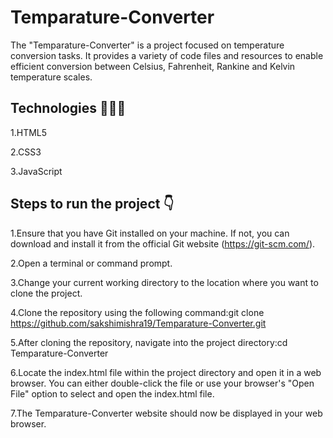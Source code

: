 # Temparature-Converter
The "Temparature-Converter" is a project focused on temperature conversion tasks. It provides a variety of code files and resources to enable efficient conversion between Celsius, Fahrenheit, Rankine and Kelvin temperature scales.

## Technologies 👩🏻‍💻

1.HTML5

2.CSS3

3.JavaScript
## Steps to run the project 👇
1.Ensure that you have Git installed on your machine. If not, you can download and install it from the official Git website (https://git-scm.com/).

2.Open a terminal or command prompt.

3.Change your current working directory to the location where you want to clone the project.

4.Clone the repository using the following command:git clone https://github.com/sakshimishra19/Temparature-Converter.git 
  
5.After cloning the repository, navigate into the project directory:cd Temparature-Converter
 
6.Locate the index.html file within the project directory and open it in a web browser. You can either double-click the file or use your browser's "Open File" option to select and open the index.html file.

7.The Temparature-Converter website should now be displayed in your web browser.
